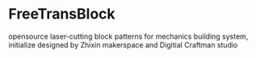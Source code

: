 # FreeTransBlock
opensource laser-cutting block patterns for mechanics building system, initialize designed by Zhixin makerspace and Digitial Craftman studio
